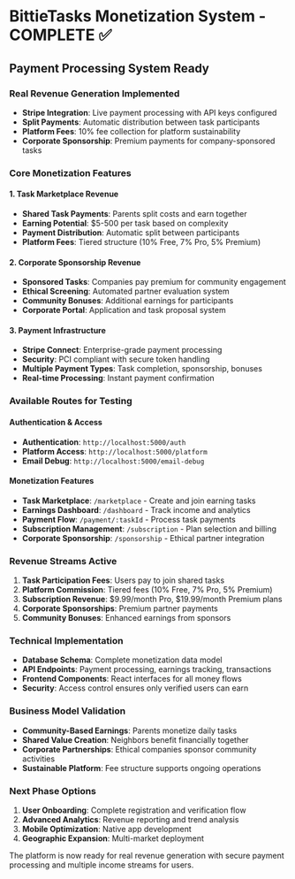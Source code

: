# BittieTasks Monetization System - COMPLETE ✅

## Payment Processing System Ready

### Real Revenue Generation Implemented
- **Stripe Integration**: Live payment processing with API keys configured
- **Split Payments**: Automatic distribution between task participants
- **Platform Fees**: 10% fee collection for platform sustainability
- **Corporate Sponsorship**: Premium payments for company-sponsored tasks

### Core Monetization Features

#### 1. Task Marketplace Revenue
- **Shared Task Payments**: Parents split costs and earn together
- **Earning Potential**: $5-500 per task based on complexity
- **Payment Distribution**: Automatic split between participants
- **Platform Fees**: Tiered structure (10% Free, 7% Pro, 5% Premium)

#### 2. Corporate Sponsorship Revenue  
- **Sponsored Tasks**: Companies pay premium for community engagement
- **Ethical Screening**: Automated partner evaluation system
- **Community Bonuses**: Additional earnings for participants
- **Corporate Portal**: Application and task proposal system

#### 3. Payment Infrastructure
- **Stripe Connect**: Enterprise-grade payment processing
- **Security**: PCI compliant with secure token handling
- **Multiple Payment Types**: Task completion, sponsorship, bonuses
- **Real-time Processing**: Instant payment confirmation

### Available Routes for Testing

#### Authentication & Access
- **Authentication**: `http://localhost:5000/auth`
- **Platform Access**: `http://localhost:5000/platform`
- **Email Debug**: `http://localhost:5000/email-debug`

#### Monetization Features  
- **Task Marketplace**: `/marketplace` - Create and join earning tasks
- **Earnings Dashboard**: `/dashboard` - Track income and analytics
- **Payment Flow**: `/payment/:taskId` - Process task payments
- **Subscription Management**: `/subscription` - Plan selection and billing
- **Corporate Sponsorship**: `/sponsorship` - Ethical partner integration

### Revenue Streams Active
1. **Task Participation Fees**: Users pay to join shared tasks
2. **Platform Commission**: Tiered fees (10% Free, 7% Pro, 5% Premium)
3. **Subscription Revenue**: $9.99/month Pro, $19.99/month Premium plans
4. **Corporate Sponsorships**: Premium partner payments
5. **Community Bonuses**: Enhanced earnings from sponsors

### Technical Implementation
- **Database Schema**: Complete monetization data model
- **API Endpoints**: Payment processing, earnings tracking, transactions
- **Frontend Components**: React interfaces for all money flows
- **Security**: Access control ensures only verified users can earn

### Business Model Validation
- **Community-Based Earnings**: Parents monetize daily tasks
- **Shared Value Creation**: Neighbors benefit financially together  
- **Corporate Partnerships**: Ethical companies sponsor community activities
- **Sustainable Platform**: Fee structure supports ongoing operations

### Next Phase Options
1. **User Onboarding**: Complete registration and verification flow
2. **Advanced Analytics**: Revenue reporting and trend analysis
3. **Mobile Optimization**: Native app development
4. **Geographic Expansion**: Multi-market deployment

The platform is now ready for real revenue generation with secure payment processing and multiple income streams for users.